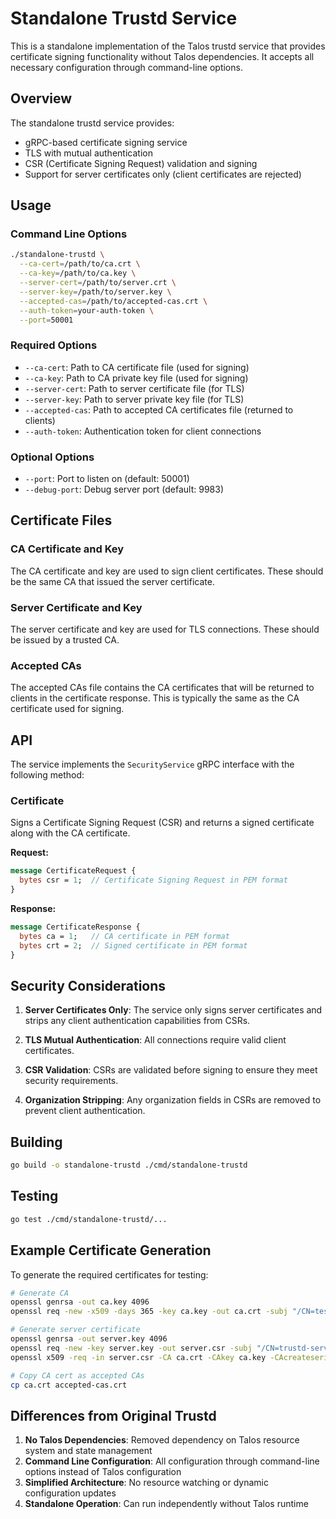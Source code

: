 # Standalone Trustd Service

This is a standalone implementation of the Talos trustd service that provides certificate signing functionality without Talos dependencies. It accepts all necessary configuration through command-line options.

## Overview

The standalone trustd service provides:
- gRPC-based certificate signing service
- TLS with mutual authentication
- CSR (Certificate Signing Request) validation and signing
- Support for server certificates only (client certificates are rejected)

## Usage

### Command Line Options

```bash
./standalone-trustd \
  --ca-cert=/path/to/ca.crt \
  --ca-key=/path/to/ca.key \
  --server-cert=/path/to/server.crt \
  --server-key=/path/to/server.key \
  --accepted-cas=/path/to/accepted-cas.crt \
  --auth-token=your-auth-token \
  --port=50001
```

### Required Options

- `--ca-cert`: Path to CA certificate file (used for signing)
- `--ca-key`: Path to CA private key file (used for signing)
- `--server-cert`: Path to server certificate file (for TLS)
- `--server-key`: Path to server private key file (for TLS)
- `--accepted-cas`: Path to accepted CA certificates file (returned to clients)
- `--auth-token`: Authentication token for client connections

### Optional Options

- `--port`: Port to listen on (default: 50001)
- `--debug-port`: Debug server port (default: 9983)

## Certificate Files

### CA Certificate and Key
The CA certificate and key are used to sign client certificates. These should be the same CA that issued the server certificate.

### Server Certificate and Key
The server certificate and key are used for TLS connections. These should be issued by a trusted CA.

### Accepted CAs
The accepted CAs file contains the CA certificates that will be returned to clients in the certificate response. This is typically the same as the CA certificate used for signing.

## API

The service implements the `SecurityService` gRPC interface with the following method:

### Certificate
Signs a Certificate Signing Request (CSR) and returns a signed certificate along with the CA certificate.

**Request:**
```protobuf
message CertificateRequest {
  bytes csr = 1;  // Certificate Signing Request in PEM format
}
```

**Response:**
```protobuf
message CertificateResponse {
  bytes ca = 1;   // CA certificate in PEM format
  bytes crt = 2;  // Signed certificate in PEM format
}
```

## Security Considerations

1. **Server Certificates Only**: The service only signs server certificates and strips any client authentication capabilities from CSRs.

2. **TLS Mutual Authentication**: All connections require valid client certificates.

3. **CSR Validation**: CSRs are validated before signing to ensure they meet security requirements.

4. **Organization Stripping**: Any organization fields in CSRs are removed to prevent client authentication.

## Building

```bash
go build -o standalone-trustd ./cmd/standalone-trustd
```

## Testing

```bash
go test ./cmd/standalone-trustd/...
```

## Example Certificate Generation

To generate the required certificates for testing:

```bash
# Generate CA
openssl genrsa -out ca.key 4096
openssl req -new -x509 -days 365 -key ca.key -out ca.crt -subj "/CN=test-ca"

# Generate server certificate
openssl genrsa -out server.key 4096
openssl req -new -key server.key -out server.csr -subj "/CN=trustd-server"
openssl x509 -req -in server.csr -CA ca.crt -CAkey ca.key -CAcreateserial -out server.crt -days 365

# Copy CA cert as accepted CAs
cp ca.crt accepted-cas.crt
```

## Differences from Original Trustd

1. **No Talos Dependencies**: Removed dependency on Talos resource system and state management
2. **Command Line Configuration**: All configuration through command-line options instead of Talos configuration
3. **Simplified Architecture**: No resource watching or dynamic configuration updates
4. **Standalone Operation**: Can run independently without Talos runtime

